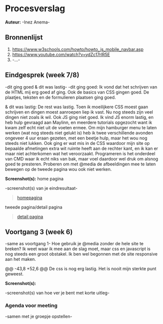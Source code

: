 # Procesverslag
**Auteur:** -Inez Anema-

## Bronnenlijst
 1. https://www.w3schools.com/howto/howto_js_mobile_navbar.asp
 2. https://www.youtube.com/watch?v=ydZc17rlR5E
 3. -...-



 ## Eindgesprek (week 7/8)

 -dit ging goed & dit was lastig-
 -dit ging goed:
 Ik vond dat het schrijven van de HTML mij erg goed af ging. Ook de basics van CSS gingen goed. De plaatjes, teksten en de formulieren plaatsen ging goed.



 & dit was lastig:
 De rest was lastig. Toen ik moeilijkere CSS moest gaan schrijven en dingen moest aanroepen liep ik vast. Nu nog steeds zijn veel dingen niet zoals ik wil. Ook JS ging niet goed. Ik vind JS enorm lastig, en heb hulp gevraagd aan Maylinn, en meerdere tutorials opgezocht want ik kwam zelf echt niet uit de voeten ermee. Om mijn hamburger menu te laten werken (wat nog steeds niet gelukt is) heb ik twee verschillende avonden ongeveer 4 uur eraan gezeten, met een beetje hulp, maar het wou nog steeds niet lukken. Ook ging er wat mis in de CSS waardoor mijn site op bepaalde afmetingen extra wit ruimte heeft aan de rechter kant, en ik kan er maar niet achterkomen wat het veroorzaakt. Programeren is het onderdeel van CMD waar ik echt niks van bak, maar voel daardoor wel druk om alsnog goed te presteren. Proberen om met @media de afbeeldingen mee te laten bewegen op de tweede pagina wou ook niet werken.

 **Screenshot(s):**
 home pagina

 -screenshot(s) van je eindresultaat-
 <blockquote class="imgur-embed-pub" lang="en" data-id="a/G271WjF"  ><a href="//imgur.com/a/G271WjF">homepagina</a></blockquote><script async src="//s.imgur.com/min/embed.js" charset="utf-8"></script>


 tweede pagina/detail pagina
 <blockquote class="imgur-embed-pub" lang="en" data-id="a/SGmkCR8"  ><a href="//imgur.com/a/SGmkCR8">detail pagina</a></blockquote><script async src="//s.imgur.com/min/embed.js" charset="utf-8"></script>

 ## Voortgang 3 (week 6)

 -same as voortgang 1-
 Hoe gebruik je @media zonder de hele site te breken?
 Ik weet waar ik mee aan de slag moet, maar css en javascript is nog steeds een groot obstakel. Ik ben wel begonnen met de site responsive aan het maken.



 @@ -43,8 +52,6 @@ De css is nog erg lastig. Het is nooit mijn sterkte punt geweest.

 **Screenshot(s):**

 -screenshot(s) van hoe ver je bent met korte uitleg-

 ### Agenda voor meeting

 -samen met je groepje opstellen-
